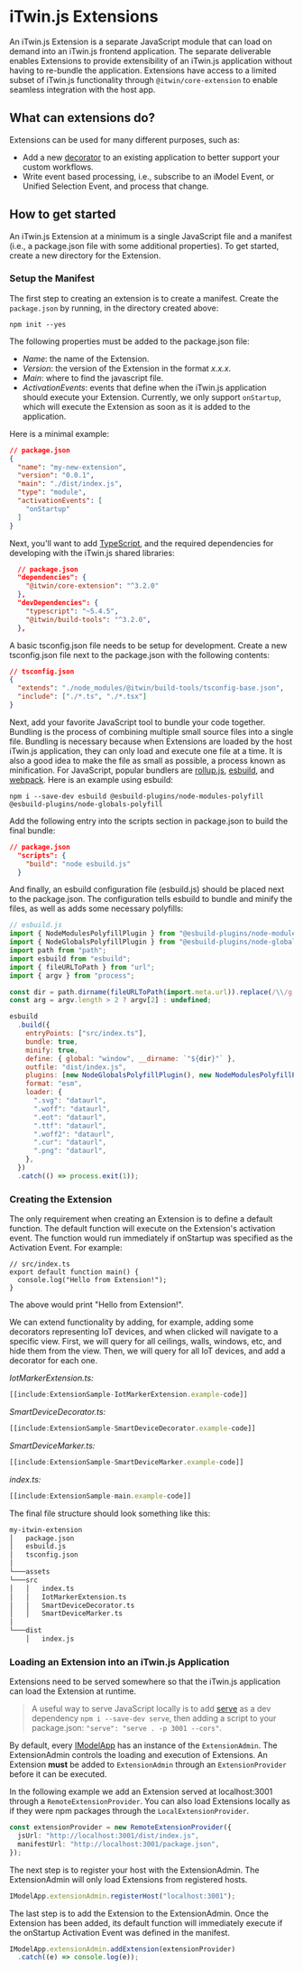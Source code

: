 # iTwin.js Extensions

An iTwin.js Extension is a separate JavaScript module that can load on demand into an iTwin.js frontend application.
The separate deliverable enables Extensions to provide extensibility of an iTwin.js application without having to re-bundle the application.
Extensions have access to a limited subset of iTwin.js functionality through `@itwin/core-extension` to enable seamless integration with the host app.

## What can extensions do?

Extensions can be used for many different purposes, such as:

- Add a new [decorator](./ViewDecorations.md) to an existing application to better support your custom workflows.
- Write event based processing, i.e., subscribe to an iModel Event, or Unified Selection Event, and process that change.

## How to get started

An iTwin.js Extension at a minimum is a single JavaScript file and a manifest (i.e., a package.json file with some additional properties).
To get started, create a new directory for the Extension.

### Setup the Manifest

The first step to creating an extension is to create a manifest.
Create the `package.json` by running, in the directory created above:

```
npm init --yes
```

The following properties must be added to the package.json file:

- _Name_: the name of the Extension.
- _Version_: the version of the Extension in the format _x.x.x_.
- _Main_: where to find the javascript file.
- _ActivationEvents_: events that define when the iTwin.js application should execute your Extension. Currently, we only support `onStartup`, which will execute the Extension as soon as it is added to the application.

Here is a minimal example:

```json
// package.json
{
  "name": "my-new-extension",
  "version": "0.0.1",
  "main": "./dist/index.js",
  "type": "module",
  "activationEvents": [
    "onStartup"
  ]
}
```

Next, you'll want to add [TypeScript](https://www.typescriptlang.org/), and the required dependencies for developing with the iTwin.js shared libraries:

```json
  // package.json
  "dependencies": {
    "@itwin/core-extension": "^3.2.0"
  },
  "devDependencies": {
    "typescript": "~5.4.5",
    "@itwin/build-tools": "^3.2.0",
  },
```

A basic tsconfig.json file needs to be setup for development. Create a new tsconfig.json file next to the package.json with the following contents:

```json
// tsconfig.json
{
  "extends": "./node_modules/@itwin/build-tools/tsconfig-base.json",
  "include": ["./*.ts", "./*.tsx"]
}
```

Next, add your favorite JavaScript tool to bundle your code together.
Bundling is the process of combining multiple small source files into a single file.
Bundling is necessary because when Extensions are loaded by the host iTwin.js application, they can only load and execute one file at a time.
It is also a good idea to make the file as small as possible, a process known as minification.
For JavaScript, popular bundlers are [rollup.js](https://rollupjs.org/guide/en/), [esbuild](https://esbuild.github.io/), and [webpack](https://webpack.js.org/). Here is an example using esbuild:

```
npm i --save-dev esbuild @esbuild-plugins/node-modules-polyfill @esbuild-plugins/node-globals-polyfill
```

Add the following entry into the scripts section in package.json to build the final bundle:

```json
// package.json
  "scripts": {
    "build": "node esbuild.js"
  }
```

And finally, an esbuild configuration file (esbuild.js) should be placed next to the package.json.
The configuration tells esbuild to bundle and minify the files, as well as adds some necessary polyfills:

```js
// esbuild.js
import { NodeModulesPolyfillPlugin } from "@esbuild-plugins/node-modules-polyfill";
import { NodeGlobalsPolyfillPlugin } from "@esbuild-plugins/node-globals-polyfill";
import path from "path";
import esbuild from "esbuild";
import { fileURLToPath } from "url";
import { argv } from "process";

const dir = path.dirname(fileURLToPath(import.meta.url)).replace(/\\/g, "/");
const arg = argv.length > 2 ? argv[2] : undefined;

esbuild
  .build({
    entryPoints: ["src/index.ts"],
    bundle: true,
    minify: true,
    define: { global: "window", __dirname: `"${dir}"` },
    outfile: "dist/index.js",
    plugins: [new NodeGlobalsPolyfillPlugin(), new NodeModulesPolyfillPlugin()],
    format: "esm",
    loader: {
      ".svg": "dataurl",
      ".woff": "dataurl",
      ".eot": "dataurl",
      ".ttf": "dataurl",
      ".woff2": "dataurl",
      ".cur": "dataurl",
      ".png": "dataurl",
    },
  })
  .catch(() => process.exit(1));
```

### Creating the Extension

The only requirement when creating an Extension is to define a default function.
The default function will execute on the Extension's activation event.
The function would run immediately if onStartup was specified as the Activation Event.
For example:

```tsx
// src/index.ts
export default function main() {
  console.log("Hello from Extension!");
}
```

The above would print "Hello from Extension!".

We can extend functionality by adding, for example, adding some decorators representing IoT devices, and when clicked will navigate to a specific view.
First, we will query for all ceilings, walls, windows, etc, and hide them from the view.
Then, we will query for all IoT devices, and add a decorator for each one.

_IotMarkerExtension.ts:_

``` ts
[[include:ExtensionSample-IotMarkerExtension.example-code]]
```

_SmartDeviceDecorator.ts:_

``` ts
[[include:ExtensionSample-SmartDeviceDecorator.example-code]]
```

_SmartDeviceMarker.ts:_

``` ts
[[include:ExtensionSample-SmartDeviceMarker.example-code]]
```

_index.ts:_

``` ts
[[include:ExtensionSample-main.example-code]]
```

The final file structure should look something like this:

```txt
my-itwin-extension
│   package.json
│   esbuild.js
│   tsconfig.json
│
└───assets
└───src
│   │   index.ts
│   │   IotMarkerExtension.ts
│   │   SmartDeviceDecorator.ts
│   │   SmartDeviceMarker.ts
│
└───dist
    │   index.js
```

### Loading an Extension into an iTwin.js Application

Extensions need to be served somewhere so that the iTwin.js application can load the Extension at runtime.
> A useful way to serve JavaScript locally is to add [serve](https://www.npmjs.com/package/serve) as a dev dependency `npm i --save-dev serve`, then adding a script to your package.json: `"serve": "serve . -p 3001 --cors"`.

By default, every [IModelApp](./IModelApp.md) has an instance of the `ExtensionAdmin`.
The ExtensionAdmin controls the loading and execution of Extensions.
An Extension **must** be added to `ExtensionAdmin` through an `ExtensionProvider` before it can be executed.

In the following example we add an Extension served at localhost:3001 through a `RemoteExtensionProvider`.
You can also load Extensions locally as if they were npm packages through the `LocalExtensionProvider`.

```ts
const extensionProvider = new RemoteExtensionProvider({
  jsUrl: "http://localhost:3001/dist/index.js",
  manifestUrl: "http://localhost:3001/package.json",
});
```

The next step is to register your host with the ExtensionAdmin. The ExtensionAdmin will only load Extensions from registered hosts.

```ts
IModelApp.extensionAdmin.registerHost("localhost:3001");
```

The last step is to add the Extension to the ExtensionAdmin. Once the Extension has been added, its default function will immediately execute if the onStartup Activation Event was defined in the manifest.

```ts
IModelApp.extensionAdmin.addExtension(extensionProvider)
  .catch((e) => console.log(e));
```
